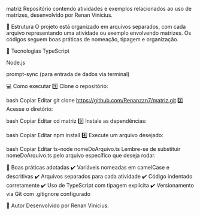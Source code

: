 matriz
Repositório contendo atividades e exemplos relacionados ao uso de matrizes, desenvolvido por Renan Vinicius.

📂 Estrutura
O projeto está organizado em arquivos separados, com cada arquivo representando uma atividade ou exemplo envolvendo matrizes. Os códigos seguem boas práticas de nomeação, tipagem e organização.

🚀 Tecnologias
TypeScript

Node.js

prompt-sync (para entrada de dados via terminal)

💻 Como executar
1️⃣ Clone o repositório:

bash
Copiar
Editar
git clone https://github.com/Renanzzn7/matriz.git
2️⃣ Acesse o diretório:

bash
Copiar
Editar
cd matriz
3️⃣ Instale as dependências:

bash
Copiar
Editar
npm install
4️⃣ Execute um arquivo desejado:

bash
Copiar
Editar
ts-node nomeDoArquivo.ts
Lembre-se de substituir nomeDoArquivo.ts pelo arquivo específico que deseja rodar.

📝 Boas práticas adotadas
✔️ Variáveis nomeadas em camelCase e descritivas
✔️ Arquivos separados para cada atividade
✔️ Código indentado corretamente
✔️ Uso de TypeScript com tipagem explícita
✔️ Versionamento via Git com .gitignore configurado

📌 Autor
Desenvolvido por Renan Vinicius.
